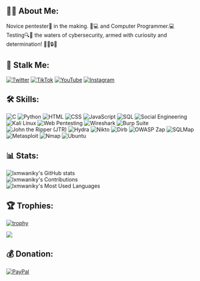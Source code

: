 ## 🐱‍👤 About Me:
  Novice pentester🐛 in the making. 🚀💻 and Computer Programmer.💻 <br>
  Testing🔍🚧 the waters of cybersecurity, armed with curiosity and determination! 🕵️‍♂️🔒✨<br>

## 👀 Stalk Me:
[![Twitter](https://img.shields.io/badge/Twitter-%231DA1F2?style=flat&logo=twitter&logoColor=white)](https://twitter.com/lxmwaniky)
[![TikTok](https://img.shields.io/badge/TikTok-%23000000?style=flat&logo=tiktok&logoColor=white)](https://www.tiktok.com/@lxmwaniky)
[![YouTube](https://img.shields.io/badge/YouTube-%23FF0000?style=flat&logo=youtube&logoColor=white)](https://www.youtube.com/channel/lxmwaniky)
[![Instagram](https://img.shields.io/badge/Instagram-%23E4405F?style=flat&logo=instagram&logoColor=white)](https://www.instagram.com/lxmwaniky)

## 🛠️ Skills:
 ![C](https://img.shields.io/badge/C-%2300599C?style=flat&logo=c&logoColor=white)
 ![Python](https://img.shields.io/badge/Python-%233776AB?style=flat&logo=python&logoColor=white)
 ![HTML](https://img.shields.io/badge/HTML-%23E34F26?style=flat&logo=html5&logoColor=white)
 ![CSS](https://img.shields.io/badge/CSS-%231572B6?style=flat&logo=css3&logoColor=white)
 ![JavaScript](https://img.shields.io/badge/JavaScript-%23F7DF1E?style=flat&logo=javascript&logoColor=black)
 ![SQL](https://img.shields.io/badge/SQL-%23003B57?style=flat&logo=postgresql&logoColor=white)
 ![Social Engineering](https://img.shields.io/badge/Social%20Engineering-%23FF4136?style=flat&logo=hackaday&logoColor=white)
 ![Kali Linux](https://img.shields.io/badge/Kali%20Linux-%23FCC624?style=flat&logo=kali-linux&logoColor=black)
 ![Web Pentesting](https://img.shields.io/badge/Web%20Pentesting-%234EAA25?style=flat&logo=owasp&logoColor=white)
 ![Wireshark](https://img.shields.io/badge/Wireshark-%236DB33F?style=flat&logo=wireshark&logoColor=white)
 ![Burp Suite](https://img.shields.io/badge/Burp%20Suite-%23FF9800?style=flat&logo=burp%20suite&logoColor=white)
 ![John the Ripper (JTR)](https://img.shields.io/badge/John%20the%20Ripper-%231489D1?style=flat&logo=linux&logoColor=white)
 ![Hydra](https://img.shields.io/badge/Hydra-%2300AACC?style=flat&logo=kali%20linux&logoColor=white)
 ![Nikto](https://img.shields.io/badge/Nikto-%233D0C8F?style=flat&logo=gnu&logoColor=white)
 ![Dirb](https://img.shields.io/badge/Dirb-%23FF4500?style=flat&logo=linux&logoColor=white)
 ![OWASP Zap](https://img.shields.io/badge/OWASP%20Zap-%23151929?style=flat&logo=owasp&logoColor=white)
 ![SQLMap](https://img.shields.io/badge/SQLMap-%230088CC?style=flat&logo=python&logoColor=white)
 ![Metasploit](https://img.shields.io/badge/Metasploit-%23E16723?style=flat&logo=metasploit&logoColor=white)
 ![Nmap](https://img.shields.io/badge/Nmap-%237D5D99?style=flat&logo=nmap&logoColor=white)
 ![Ubuntu](https://img.shields.io/badge/Ubuntu-%23E95420?style=flat&logo=ubuntu&logoColor=white)

## 📊 Stats:
![lxmwaniky's GitHub stats](https://github-readme-stats.vercel.app/api?username=lxmwaniky&show_icons=true&theme=dark) <br>
![lxmwaniky's Contributions](https://github-readme-streak-stats.herokuapp.com/?user=lxmwaniky&theme=dark) <br>
![lxmwaniky's Most Used Languages](https://github-readme-stats.vercel.app/api/top-langs/?username=lxmwaniky&layout=compact&theme=dark)

## 🏆 Trophies:
[![trophy](https://github-profile-trophy.vercel.app/?username=lxmwaniky&theme=darkhub)](https://github.com/ryo-ma/github-profile-trophy)





[![](https://visitcount.itsvg.in/api?id=lxmwaniky&icon=2&color=0)](https://visitcount.itsvg.in)
## 💰 Donation:

[![PayPal](https://img.shields.io/badge/PayPal-00457C?style=for-the-badge&logo=paypal&logoColor=white)](https://paypal.me/lxmwaniky)








